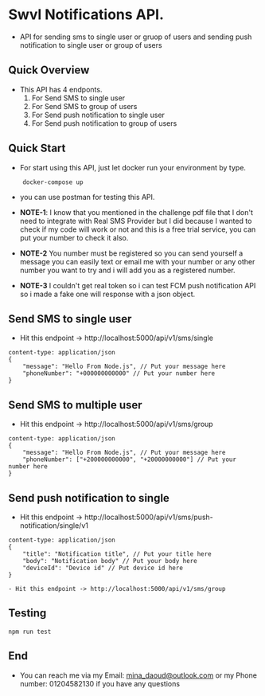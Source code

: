 # Swvl Notifications API.

- API for sending sms to single user or gruop of users and sending push notification to single user or group of users

## Quick Overview

- This API has 4 endponts.
  1. For Send SMS to single user
  2. For Send SMS to group of users
  3. For Send push notification to single user
  4. For Send push notification to group of users

## Quick Start

- For start using this API, just let docker run your environment by type.

```
    docker-compose up
```

- you can use postman for testing this API.
- **NOTE-1**: I know that you mentioned in the challenge pdf file that I don't need to integrate with Real SMS Provider but I did because I wanted to check if my code will work or not and this is a free trial service, you can put your number to check it also.

- **NOTE-2** You number must be registered so you can send yourself a message you can easily text or email me with your number or any other number you want to try and i will add you as a registered number.

- **NOTE-3** I couldn't get real token so i can test FCM push notification API so i made a fake one will response with a json object.

## Send SMS to single user

- Hit this endpoint -> http://localhost:5000/api/v1/sms/single

```
content-type: application/json
{
    "message": "Hello From Node.js", // Put your message here
    "phoneNumber": "+000000000000" // Put your number here
}

```

## Send SMS to multiple user

- Hit this endpoint -> http://localhost:5000/api/v1/sms/group

```
content-type: application/json
{
    "message": "Hello From Node.js", // Put your message here
    "phoneNumber": ["+200000000000", "+20000000000"] // Put your number here
}

```

## Send push notification to single

- Hit this endpoint -> http://localhost:5000/api/v1/sms/push-notification/single/v1

```
content-type: application/json
{
    "title": "Notification title", // Put your title here
    "body": "Notification body" // Put your body here
    "deviceId": "Device id" // Put device id here
}

- Hit this endpoint -> http://localhost:5000/api/v1/sms/group

```

## Testing

```
npm run test
```

## End

- You can reach me via my Email: mina_daoud@outlook.com or my Phone number: 01204582130 if you have any questions
